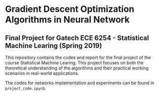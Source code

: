 # Gradient Descent Optimization Algorithms in Neural Network
## Final Project for Gatech ECE 6254 - Statistical Machine Learing (Spring 2019)
This repository contains the codes and report for the final project of the course Statistical Machine Learing. This project focuses on both the theoretical understanding of the algorithms and their practical working scenarios in real-world applications.

The codes for networks implementation and experiments can be found in `project_code.ipynb`.
